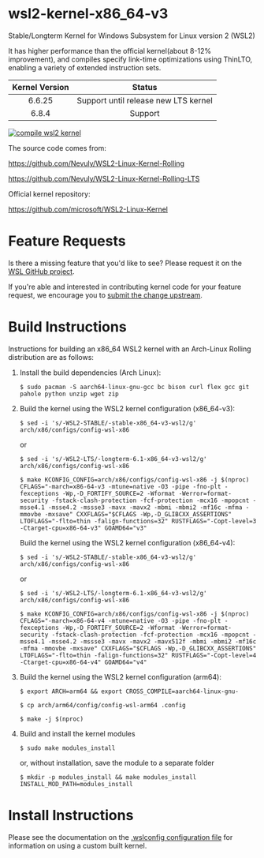 # wsl2-kernel-x86_64-v3
Stable/Longterm Kernel for Windows Subsystem for Linux version 2 (WSL2)

It has higher performance than the official kernel(about 8-12% improvement), and compiles specify link-time optimizations using ThinLTO, enabling a variety of extended instruction sets.


| Kernel Version | Status |
|:--------------:|:------:|
| 6.6.25 | Support until release new LTS kernel |
| 6.8.4 | Support |


[![compile wsl2 kernel](https://github.com/Zhoneym/wsl2-kernel-x86_64-v3/actions/workflows/build.yml/badge.svg)](https://github.com/Zhoneym/wsl2-kernel-x86_64-v3/actions/workflows/build.yml)

The source code comes from:

https://github.com/Nevuly/WSL2-Linux-Kernel-Rolling

https://github.com/Nevuly/WSL2-Linux-Kernel-Rolling-LTS

Official kernel repository:

https://github.com/microsoft/WSL2-Linux-Kernel

# Feature Requests

Is there a missing feature that you'd like to see? Please request it on the
[WSL GitHub project][wsl-issue].

If you're able and interested in contributing kernel code for your feature
request, we encourage you to [submit the change upstream][submit-patch].

# Build Instructions

Instructions for building an x86_64 WSL2 kernel with an Arch-Linux Rolling distribution are
as follows:

1. Install the build dependencies (Arch Linux):  

   `$ sudo pacman -S aarch64-linux-gnu-gcc bc bison curl flex gcc git pahole python unzip wget zip`

2. Build the kernel using the WSL2 kernel configuration (x86_64-v3):  

   `$ sed -i 's/-WSL2-STABLE/-stable-x86_64-v3-wsl2/g' arch/x86/configs/config-wsl-x86`

   or

   `$ sed -i 's/-WSL2-LTS/-longterm-6.1-x86_64-v3-wsl2/g' arch/x86/configs/config-wsl-x86`

   `$ make KCONFIG_CONFIG=arch/x86/configs/config-wsl-x86 -j $(nproc) CFLAGS="-march=x86-64-v3 -mtune=native -O3 -pipe -fno-plt -fexceptions -Wp,-D_FORTIFY_SOURCE=2 -Wformat -Werror=format-security -fstack-clash-protection -fcf-protection -mcx16 -mpopcnt -msse4.1 -msse4.2 -mssse3 -mavx -mavx2 -mbmi -mbmi2 -mf16c -mfma -mmovbe -mxsave" CXXFLAGS="$CFLAGS -Wp,-D_GLIBCXX_ASSERTIONS" LTOFLAGS="-flto=thin -falign-functions=32" RUSTFLAGS="-Copt-level=3 -Ctarget-cpu=x86-64-v3" GOAMD64="v3"`

   
   Build the kernel using the WSL2 kernel configuration (x86_64-v4):  

   `$ sed -i 's/-WSL2-STABLE/-stable-x86_64-v3-wsl2/g' arch/x86/configs/config-wsl-x86`

   or

   `$ sed -i 's/-WSL2-LTS/-longterm-6.1-x86_64-v3-wsl2/g' arch/x86/configs/config-wsl-x86`

   `$ make KCONFIG_CONFIG=arch/x86/configs/config-wsl-x86 -j $(nproc) CFLAGS="-march=x86-64-v4 -mtune=native -O3 -pipe -fno-plt -fexceptions -Wp,-D_FORTIFY_SOURCE=2 -Wformat -Werror=format-security -fstack-clash-protection -fcf-protection -mcx16 -mpopcnt -msse4.1 -msse4.2 -mssse3 -mavx -mavx2 -mavx512f -mbmi -mbmi2 -mf16c -mfma -mmovbe -mxsave" CXXFLAGS="$CFLAGS -Wp,-D_GLIBCXX_ASSERTIONS" LTOFLAGS="-flto=thin -falign-functions=32" RUSTFLAGS="-Copt-level=4 -Ctarget-cpu=x86-64-v4" GOAMD64="v4"`
   
3. Build the kernel using the WSL2 kernel configuration (arm64):  

   `$ export ARCH=arm64 && export CROSS_COMPILE=aarch64-linux-gnu-`  

   `$ cp arch/arm64/config/config-wsl-arm64 .config`

   `$ make -j $(nproc)`
   
4. Build and install the kernel modules

   `$ sudo make modules_install`
   
   or, without installation, save the module to a separate folder

   `$ mkdir -p modules_install && make modules_install INSTALL_MOD_PATH=modules_install`
   
# Install Instructions

Please see the documentation on the [.wslconfig configuration
file][install-inst] for information on using a custom built kernel.

[about-wsl2]:   https://docs.microsoft.com/en-us/windows/wsl/about#what-is-wsl-2
[wsl-issue]:    https://github.com/microsoft/WSL/issues/new/choose
[kernel-lts]:   https://git.kernel.org/pub/scm/linux/kernel/git/stable/linux.git/log/?h=linux-6.1.y
[normal-bug]:   https://www.kernel.org/doc/html/latest/admin-guide/bug-hunting.html#reporting-the-bug
[security-bug]: https://www.kernel.org/doc/html/latest/admin-guide/security-bugs.html
[submit-patch]: https://www.kernel.org/doc/html/latest/process/submitting-patches.html
[install-inst]: https://docs.microsoft.com/en-us/windows/wsl/wsl-config#configure-global-options-with-wslconfig
